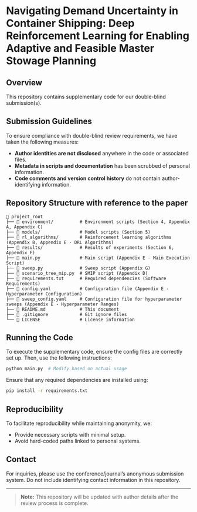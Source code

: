 # Navigating Demand Uncertainty in Container Shipping: Deep Reinforcement Learning for Enabling Adaptive and Feasible Master Stowage Planning

## Overview
This repository contains supplementary code for our double-blind submission(s).

## Submission Guidelines
To ensure compliance with double-blind review requirements, we have taken the following measures:
- **Author identities are not disclosed** anywhere in the code or associated files.
- **Metadata in scripts and documentation** has been scrubbed of personal information.
- **Code comments and version control history** do not contain author-identifying information.

## Repository Structure with reference to the paper
```
📂 project_root
├── 📂 environment/          # Environment scripts (Section 4, Appendix A, Appendix C)
├── 📂 models/               # Model scripts (Section 5)
├── 📂 rl_algorithms/        # Reinforcement learning algorithms (Appendix B, Appendix E - DRL Algorithms)
├── 📂 results/              # Results of experiments (Section 6, Appendix F)
├── 📄 main.py               # Main script (Appendix E - Main Execution Script)
├── 📄 sweep.py              # Sweep script (Appendix G)
├── 📄 scenario_tree_mip.py  # SMIP script (Appendix D)
├── 📄 requirements.txt      # Required dependencies (Software Requirements)
├── 📄 config.yaml           # Configuration file (Appendix E - Hyperparameter Configuration)
├── 📄 sweep_config.yaml     # Configuration file for hyperparameter sweeps (Appendix E - Hyperparameter Ranges)
├── 📄 README.md             # This document
├── 📄 .gitignore            # Git ignore files
└── 📄 LICENSE               # License information
```

## Running the Code
To execute the supplementary code, ensure the config files are correctly set up. Then, use the following instructions:
```sh
python main.py  # Modify based on actual usage
```
Ensure that any required dependencies are installed using:
```sh
pip install -r requirements.txt
```

## Reproducibility
To facilitate reproducibility while maintaining anonymity, we:
- Provide necessary scripts with minimal setup.
- Avoid hard-coded paths linked to personal systems.

## Contact
For inquiries, please use the conference/journal’s anonymous submission system. Do not include identifying contact information in this repository.

---
> **Note:** This repository will be updated with author details after the review process is complete.
